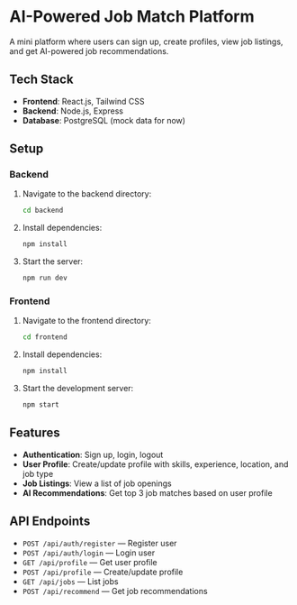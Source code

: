 # AI-Powered Job Match Platform

A mini platform where users can sign up, create profiles, view job listings, and get AI-powered job recommendations.

## Tech Stack

- **Frontend**: React.js, Tailwind CSS
- **Backend**: Node.js, Express
- **Database**: PostgreSQL (mock data for now)

## Setup

### Backend

1. Navigate to the backend directory:
   ```bash
   cd backend
   ```

2. Install dependencies:
   ```bash
   npm install
   ```

3. Start the server:
   ```bash
   npm run dev
   ```

### Frontend

1. Navigate to the frontend directory:
   ```bash
   cd frontend
   ```

2. Install dependencies:
   ```bash
   npm install
   ```

3. Start the development server:
   ```bash
   npm start
   ```

## Features

- **Authentication**: Sign up, login, logout
- **User Profile**: Create/update profile with skills, experience, location, and job type
- **Job Listings**: View a list of job openings
- **AI Recommendations**: Get top 3 job matches based on user profile

## API Endpoints

- `POST /api/auth/register` — Register user
- `POST /api/auth/login` — Login user
- `GET /api/profile` — Get user profile
- `POST /api/profile` — Create/update profile
- `GET /api/jobs` — List jobs
- `POST /api/recommend` — Get job recommendations 